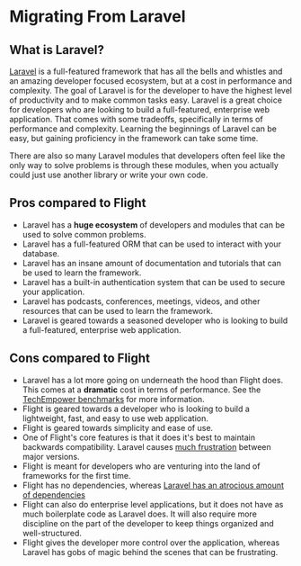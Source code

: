 # Migrating From Laravel

## What is Laravel?
[Laravel](https://laravel.com) is a full-featured framework that has all the bells and whistles and an amazing developer focused ecosystem, 
but at a cost in performance and complexity. The goal of Laravel is for the developer to have the highest level of 
productivity and to make common tasks easy. Laravel is a great choice for developers who are looking to build a 
full-featured, enterprise web application. That comes with some tradeoffs, specifically in terms of performance and 
complexity. Learning the beginnings of Laravel can be easy, but gaining proficiency in the framework can take some 
time. 

There are also so many Laravel modules that developers often feel like the only way to solve problems is through 
these modules, when you actually could just use another library or write your own code.

## Pros compared to Flight

- Laravel has a **huge ecosystem** of developers and modules that can be used to solve common problems.
- Laravel has a full-featured ORM that can be used to interact with your database.
- Laravel has an insane amount of documentation and tutorials that can be used to learn the framework.
- Laravel has a built-in authentication system that can be used to secure your application.
- Laravel has podcasts, conferences, meetings, videos, and other resources that can be used to learn the framework.
- Laravel is geared towards a seasoned developer who is looking to build a full-featured, enterprise web application.

## Cons compared to Flight

- Laravel has a lot more going on underneath the hood than Flight does. This comes at a **dramatic** cost in terms of
  performance. See the [TechEmpower benchmarks](https://www.techempower.com/benchmarks/#hw=ph&test=fortune&section=data-r22&l=zik073-cn3) 
  for more information.
- Flight is geared towards a developer who is looking to build a lightweight, fast, and easy to use web application.
- Flight is geared towards simplicity and ease of use.
- One of Flight's core features is that it does it's best to maintain backwards compatibility. Laravel causes [much frustration](https://www.google.com/search?q=laravel+breaking+changes+major+version+complaints&sca_esv=6862a9c407df8d4e&sca_upv=1&ei=t72pZvDeI4ivptQP1qPMwQY&ved=0ahUKEwiwlurYuNCHAxWIl4kEHdYRM2gQ4dUDCBA&uact=5&oq=laravel+breaking+changes+major+version+complaints&gs_lp=Egxnd3Mtd2l6LXNlcnAiMWxhcmF2ZWwgYnJlYWtpbmcgY2hhbmdlcyBtYWpvciB2ZXJzaW9uIGNvbXBsYWludHMyChAAGLADGNYEGEcyChAAGLADGNYEGEcyChAAGLADGNYEGEcyChAAGLADGNYEGEcyChAAGLADGNYEGEcyChAAGLADGNYEGEcyChAAGLADGNYEGEcyChAAGLADGNYEGEdIjAJQAFgAcAF4AZABAJgBAKABAKoBALgBA8gBAJgCAaACB5gDAIgGAZAGCJIHATGgBwA&sclient=gws-wiz-serp) between major versions.
- Flight is meant for developers who are venturing into the land of frameworks for the first time.
- Flight has no dependencies, whereas [Laravel has an atrocious amount of dependencies](https://github.com/laravel/framework/blob/11.x/composer.json)
- Flight can also do enterprise level applications, but it does not have as much boilerplate code as Laravel does.
  It will also require more discipline on the part of the developer to keep things organized and well-structured.
- Flight gives the developer more control over the application, whereas Laravel has gobs of magic behind the scenes that can be frustrating.
